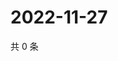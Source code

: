 # 2022-11-27

共 0 条

<!-- BEGIN WEIBO -->
<!-- 最后更新时间 Sun Nov 27 2022 12:01:12 GMT+0800 (China Standard Time) -->

<!-- END WEIBO -->
